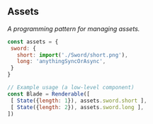 ## Assets

_A programming pattern for managing assets._
 
 ```js
const assets = {
  sword: {
    short: import('./Sword/short.png'),
    long: 'anythingSyncOrAsync',
  }
}

// Example usage (a low-level component)
const Blade = Renderable([
  [ State({length: 1}), assets.sword.short ],
  [ State({length: 2}), assets.sword.long ],
])
```
